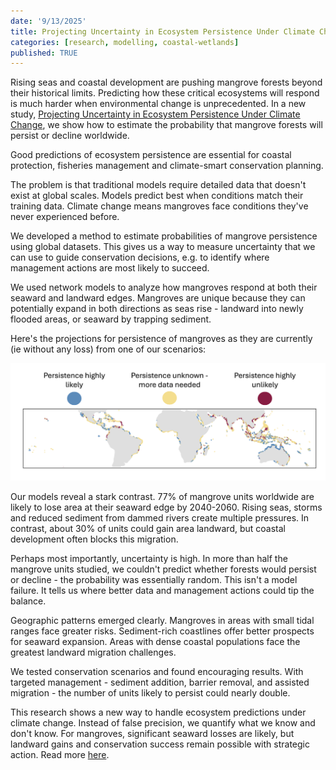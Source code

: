 ```yaml
---
date: '9/13/2025'
title: Projecting Uncertainty in Ecosystem Persistence Under Climate Change
categories: [research, modelling, coastal-wetlands]
published: TRUE
---
```


Rising seas and coastal development are pushing mangrove forests beyond their historical limits. Predicting how these critical ecosystems will respond is much harder when environmental change is unprecedented. In a new study, [Projecting Uncertainty in Ecosystem Persistence Under Climate Change](https://doi.org/10.1111/gcb.70468), we show how to estimate the probability that mangrove forests will persist or decline worldwide.

Good predictions of ecosystem persistence are essential for coastal protection, fisheries management and climate-smart conservation planning.

The problem is that traditional models require detailed data that doesn't exist at global scales. Models predict best when conditions match their training data. Climate change means mangroves face conditions they've never experienced before.

We developed a method to estimate probabilities of mangrove persistence using global datasets. This gives us a way to measure uncertainty that we can use to guide conservation decisions, e.g. to identify where management actions are most likely to succeed.

We used network models to analyze how mangroves respond at both their seaward and landward edges. Mangroves are unique because they can potentially expand in both directions as seas rise - landward into newly flooded areas, or seaward by trapping sediment.

Here's the projections for persistence of mangroves as they are currently (ie without any loss) from one of our scenarios: 

![](Buelow_etal2025-graphical-abstract.png)

Our models reveal a stark contrast. 77% of mangrove units worldwide are likely to lose area at their seaward edge by 2040-2060. Rising seas, storms and reduced sediment from dammed rivers create multiple pressures. In contrast, about 30% of units could gain area landward, but coastal development often blocks this migration.

Perhaps most importantly, uncertainty is high. In more than half the mangrove units studied, we couldn't predict whether forests would persist or decline - the probability was essentially random. This isn't a model failure. It tells us where better data and management actions could tip the balance.

Geographic patterns emerged clearly. Mangroves in areas with small tidal ranges face greater risks. Sediment-rich coastlines offer better prospects for seaward expansion. Areas with dense coastal populations face the greatest landward migration challenges.

We tested conservation scenarios and found encouraging results. With targeted management - sediment addition, barrier removal, and assisted migration - the number of units likely to persist could nearly double.

This research shows a new way to handle ecosystem predictions under climate change. Instead of false precision, we quantify what we know and don't know. For mangroves, significant seaward losses are likely, but landward gains and conservation success remain possible with strategic action. Read more [here](https://doi.org/10.1111/gcb.70468).

